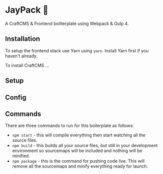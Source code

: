 # JayPack 🍾
A CraftCMS & Frontend boilterplate using Webpack & Gulp 4.

## Installation 
To setup the frontend stack use Yarn using `yarn`. Install Yarn first if you haven't already.

To install CraftCMS ...

## Setup

## Config

## Commands

There are three commands to run for this boilerplate as follows:

* `npm start` - this will compile everything then start watching all the source files.
* `npm build` - this builds all your source files, but still in your development environment so sourcemaps will be included and nothing will be minified.
* `npm package` - this is the command for pushing code live. This will remove all the sourcemaps and minify everything ready for launch.